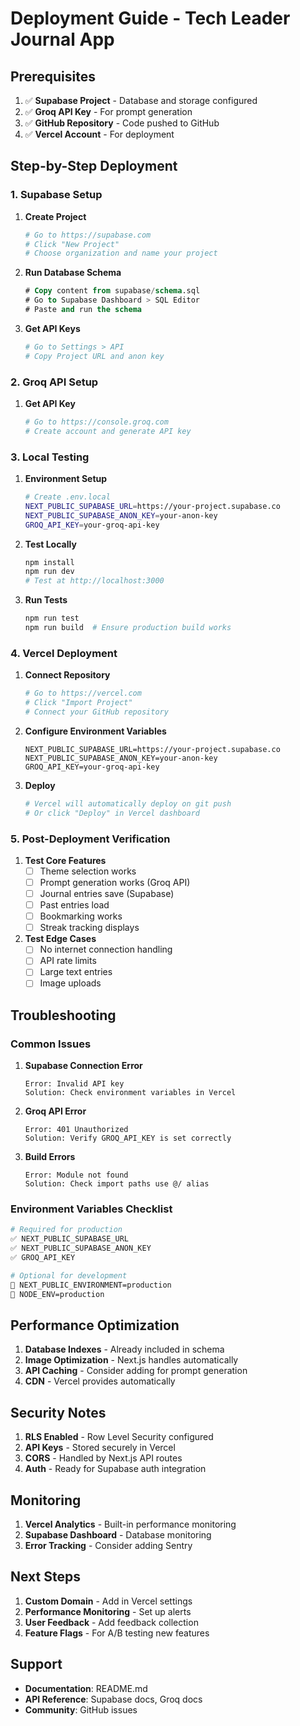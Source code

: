 # Deployment Guide - Tech Leader Journal App

## Prerequisites

1. ✅ **Supabase Project** - Database and storage configured
2. ✅ **Groq API Key** - For prompt generation  
3. ✅ **GitHub Repository** - Code pushed to GitHub
4. ✅ **Vercel Account** - For deployment

## Step-by-Step Deployment

### 1. Supabase Setup

1. **Create Project**
   ```bash
   # Go to https://supabase.com
   # Click "New Project"
   # Choose organization and name your project
   ```

2. **Run Database Schema**
   ```sql
   # Copy content from supabase/schema.sql
   # Go to Supabase Dashboard > SQL Editor
   # Paste and run the schema
   ```

3. **Get API Keys**
   ```bash
   # Go to Settings > API
   # Copy Project URL and anon key
   ```

### 2. Groq API Setup

1. **Get API Key**
   ```bash
   # Go to https://console.groq.com
   # Create account and generate API key
   ```

### 3. Local Testing

1. **Environment Setup**
   ```bash
   # Create .env.local
   NEXT_PUBLIC_SUPABASE_URL=https://your-project.supabase.co
   NEXT_PUBLIC_SUPABASE_ANON_KEY=your-anon-key
   GROQ_API_KEY=your-groq-api-key
   ```

2. **Test Locally**
   ```bash
   npm install
   npm run dev
   # Test at http://localhost:3000
   ```

3. **Run Tests**
   ```bash
   npm run test
   npm run build  # Ensure production build works
   ```

### 4. Vercel Deployment

1. **Connect Repository**
   ```bash
   # Go to https://vercel.com
   # Click "Import Project"
   # Connect your GitHub repository
   ```

2. **Configure Environment Variables**
   ```
   NEXT_PUBLIC_SUPABASE_URL=https://your-project.supabase.co
   NEXT_PUBLIC_SUPABASE_ANON_KEY=your-anon-key  
   GROQ_API_KEY=your-groq-api-key
   ```

3. **Deploy**
   ```bash
   # Vercel will automatically deploy on git push
   # Or click "Deploy" in Vercel dashboard
   ```

### 5. Post-Deployment Verification

1. **Test Core Features**
   - [ ] Theme selection works
   - [ ] Prompt generation works (Groq API)
   - [ ] Journal entries save (Supabase)
   - [ ] Past entries load
   - [ ] Bookmarking works
   - [ ] Streak tracking displays

2. **Test Edge Cases**
   - [ ] No internet connection handling
   - [ ] API rate limits
   - [ ] Large text entries
   - [ ] Image uploads

## Troubleshooting

### Common Issues

1. **Supabase Connection Error**
   ```
   Error: Invalid API key
   Solution: Check environment variables in Vercel
   ```

2. **Groq API Error**
   ```
   Error: 401 Unauthorized
   Solution: Verify GROQ_API_KEY is set correctly
   ```

3. **Build Errors**
   ```
   Error: Module not found
   Solution: Check import paths use @/ alias
   ```

### Environment Variables Checklist

```bash
# Required for production
✅ NEXT_PUBLIC_SUPABASE_URL
✅ NEXT_PUBLIC_SUPABASE_ANON_KEY
✅ GROQ_API_KEY

# Optional for development
🔧 NEXT_PUBLIC_ENVIRONMENT=production
🔧 NODE_ENV=production
```

## Performance Optimization

1. **Database Indexes** - Already included in schema
2. **Image Optimization** - Next.js handles automatically  
3. **API Caching** - Consider adding for prompt generation
4. **CDN** - Vercel provides automatically

## Security Notes

1. **RLS Enabled** - Row Level Security configured
2. **API Keys** - Stored securely in Vercel
3. **CORS** - Handled by Next.js API routes
4. **Auth** - Ready for Supabase auth integration

## Monitoring

1. **Vercel Analytics** - Built-in performance monitoring
2. **Supabase Dashboard** - Database monitoring
3. **Error Tracking** - Consider adding Sentry

## Next Steps

1. **Custom Domain** - Add in Vercel settings
2. **Performance Monitoring** - Set up alerts
3. **User Feedback** - Add feedback collection
4. **Feature Flags** - For A/B testing new features

## Support

- **Documentation**: README.md
- **API Reference**: Supabase docs, Groq docs
- **Community**: GitHub issues 